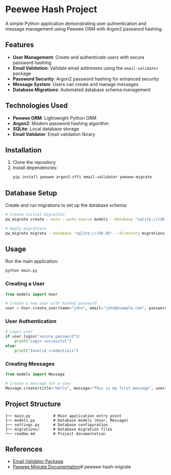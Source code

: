 # Peewee Hash Project

A simple Python application demonstrating user authentication and message management using Peewee ORM with Argon2 password hashing.

## Features

- **User Management**: Create and authenticate users with secure password hashing
- **Email Validation**: Validate email addresses using the `email-validator` package
- **Password Security**: Argon2 password hashing for enhanced security
- **Message System**: Users can create and manage messages
- **Database Migrations**: Automated database schema management

## Technologies Used

- **Peewee ORM**: Lightweight Python ORM
- **Argon2**: Modern password hashing algorithm
- **SQLite**: Local database storage
- **Email Validator**: Email validation library

## Installation

1. Clone the repository
2. Install dependencies:
   ```bash
   pip install peewee argon2-cffi email-validator peewee-migrate
   ```

## Database Setup

Create and run migrations to set up the database schema:

```bash
# Create initial migration
pw_migrate create --auto --auto-source models --database "sqlite:///db.db" --directory migrations initial_migration

# Apply migrations
pw_migrate migrate --database "sqlite:///db.db" --directory migrations
```

## Usage

Run the main application:
```bash
python main.py
```

### Creating a User
```python
from models import User

# Create a new user with hashed password
user = User.create_user(name="john", email="john@example.com", password="secure_password")
```

### User Authentication
```python
# Login user
if user.login("secure_password"):
    print("Login successful")
else:
    print("Invalid credentials")
```

### Creating Messages
```python
from models import Message

# Create a message for a user
Message.create(title="Hello", message="This is my first message", user=user)
```

## Project Structure

```
├── main.py          # Main application entry point
├── models.py        # Database models (User, Message)
├── settings.py      # Database configuration
├── migrations/      # Database migration files
└── readme.md        # Project documentation
```

## References

- [Email Validator Package](https://pypi.org/project/email-validator/)
- [Peewee Migrate Documentation](https://pypi.org/project/peewee-migrate/#from-shell)# peewee-hash-migrate
